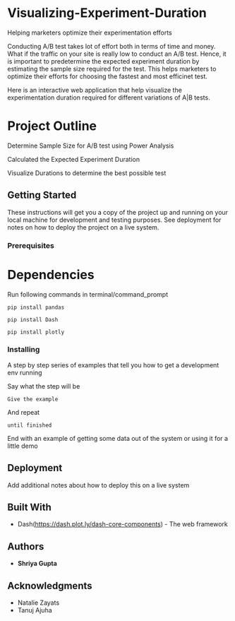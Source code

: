 # Visualizing-Experiment-Duration

Helping marketers optimize their experimentation efforts

Conducting A/B test takes lot of effort both in terms of time and money. What if the traffic on your site is really low to conduct an A/B test. Hence, it is important to predetermine the expected experiment duration by estimating the sample size required for the test. This helps marketers to optimize their efforts for choosing the fastest and most efficinet test.

Here is an interactive web application that help visualize the experimentation duration required for different variations of A|B tests. 

# Project Outline 

Determine Sample Size for A/B test using Power Analysis 

Calculated the Expected Experiment Duration 

Visualize Durations to determine the best possible test 


## Getting Started
These instructions will get you a copy of the project up and running on your local machine for development and testing purposes. See deployment for notes on how to deploy the project on a live system.

### Prerequisites

# Dependencies 

Run following commands in terminal/command_prompt

```
pip install pandas
```
```
pip install Dash 
```
```
pip install plotly
```

### Installing

A step by step series of examples that tell you how to get a development env running

Say what the step will be

```
Give the example
```

And repeat

```
until finished
```

End with an example of getting some data out of the system or using it for a little demo


## Deployment

Add additional notes about how to deploy this on a live system

## Built With

* Dash(https://dash.plot.ly/dash-core-components) - The web framework 


## Authors

* **Shriya Gupta** 

## Acknowledgments

* Natalie Zayats
* Tanuj Ajuha



